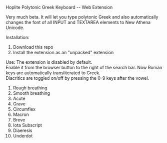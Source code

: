Hoplite Polytonic Greek Keyboard -- Web Extension

Very much beta.  It will let you type polytonic Greek and also automatically changes the font of all INPUT and TEXTAREA elements to New Athena Unicode.

Installation:
1. Download this repo
2. Install the extension as an "unpacked" extension

Use:
The extension is disabled by default.  
Enable it from the browser button to the right of the search bar.
Now Roman keys are automatically transliterated to Greek.  
Diacritics are toggled on/off by pressing the 0-9 keys after the vowel.
1. Rough breathing
2. Smooth breathing
3. Acute
4. Grave
5. Circumflex
6. Macron
7. Breve
8. Iota Subscript
9. Diaeresis
10. Underdot
